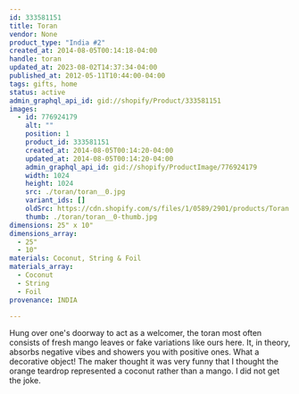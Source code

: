 ```yaml
---
id: 333581151
title: Toran
vendor: None
product_type: "India #2"
created_at: 2014-08-05T00:14:18-04:00
handle: toran
updated_at: 2023-08-02T14:37:34-04:00
published_at: 2012-05-11T10:44:00-04:00
tags: gifts, home
status: active
admin_graphql_api_id: gid://shopify/Product/333581151
images:
  - id: 776924179
    alt: ""
    position: 1
    product_id: 333581151
    created_at: 2014-08-05T00:14:20-04:00
    updated_at: 2014-08-05T00:14:20-04:00
    admin_graphql_api_id: gid://shopify/ProductImage/776924179
    width: 1024
    height: 1024
    src: ./toran/toran__0.jpg
    variant_ids: []
    oldSrc: https://cdn.shopify.com/s/files/1/0589/2901/products/Toran.jpeg?v=1407212060
    thumb: ./toran/toran__0-thumb.jpg
dimensions: 25" x 10"
dimensions_array:
  - 25"
  - 10"
materials: Coconut, String & Foil
materials_array:
  - Coconut
  - String
  - Foil
provenance: INDIA

---
```


Hung over one's doorway to act as a welcomer, the toran most often consists of fresh mango leaves or fake variations like ours here. It, in theory, absorbs negative vibes and showers you with positive ones. What a decorative object! The maker thought it was very funny that I thought the orange teardrop represented a coconut rather than a mango. I did not get the joke.